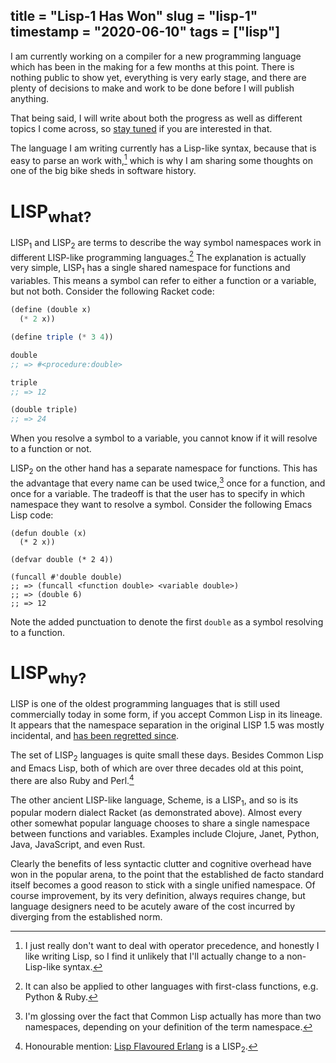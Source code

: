 title = "Lisp-1 Has Won"
slug = "lisp-1"
timestamp = "2020-06-10"
tags = ["lisp"]
---
I am currently working on a compiler for a new programming language which has been in the making for a few months at this point. There is nothing public to show yet, everything is very early stage, and there are plenty of decisions to make and work to be done before I will publish anything.

That being said, I will write about both the progress as well as different topics I come across, so [stay tuned](file:///atom.xml) if you are interested in that.

The language I am writing currently has a Lisp-like syntax, because that is easy to parse an work with,[^1] which is why I am sharing some thoughts on one of the big bike sheds in software history.


# LISP<sub>what?</sub>

LISP<sub>1</sub> and LISP<sub>2</sub> are terms to describe the way symbol namespaces work in different LISP-like programming languages.[^2] The explanation is actually very simple, LISP<sub>1</sub> has a single shared namespace for functions and variables. This means a symbol can refer to either a function or a variable, but not both. Consider the following Racket code:

```scheme
(define (double x)
  (* 2 x))

(define triple (* 3 4))

double
;; => #<procedure:double>

triple
;; => 12

(double triple)
;; => 24
```

When you resolve a symbol to a variable, you cannot know if it will resolve to a function or not.

LISP<sub>2</sub> on the other hand has a separate namespace for functions. This has the advantage that every name can be used twice,[^3] once for a function, and once for a variable. The tradeoff is that the user has to specify in which namespace they want to resolve a symbol. Consider the following Emacs Lisp code:

```emacs-lisp
(defun double (x)
  (* 2 x))

(defvar double (* 2 4))

(funcall #'double double)
;; => (funcall <function double> <variable double>)
;; => (double 6)
;; => 12
```

Note the added punctuation to denote the first `double` as a symbol resolving to a function.


# LISP<sub>why?</sub>

LISP is one of the oldest programming languages that is still used commercially today in some form, if you accept Common Lisp in its lineage. It appears that the namespace separation in the original LISP 1.5 was mostly incidental, and [has been regretted since](http://www.nhplace.com/kent/Papers/Technical-Issues.html).

The set of LISP<sub>2</sub> languages is quite small these days. Besides Common Lisp and Emacs Lisp, both of which are over three decades old at this point, there are also Ruby and Perl.[^4]

The other ancient LISP-like language, Scheme, is a LISP<sub>1</sub>, and so is its popular modern dialect Racket (as demonstrated above). Almost every other somewhat popular language chooses to share a single namespace between functions and variables. Examples include Clojure, Janet, Python, Java, JavaScript, and even Rust.

Clearly the benefits of less syntactic clutter and cognitive overhead have won in the popular arena, to the point that the established de facto standard itself becomes a good reason to stick with a single unified namespace. Of course improvement, by its very definition, always requires change, but language designers need to be acutely aware of the cost incurred by diverging from the established norm.


[^1]: I just really don't want to deal with operator precedence, and honestly I like writing Lisp, so I find it unlikely that I'll actually change to a non-Lisp-like syntax.

[^2]: It can also be applied to other languages with first-class functions, e.g. Python & Ruby.

[^3]: I'm glossing over the fact that Common Lisp actually has more than two namespaces, depending on your definition of the term namespace.

[^4]: Honourable mention: [Lisp Flavoured Erlang](http://lfe.io/) is a LISP<sub>2</sub>.
